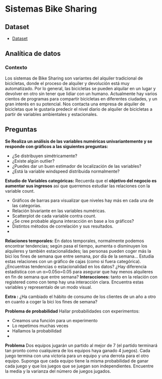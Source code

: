# Sistemas Bike Sharing


## Dataset

- [Dataset](https://archive.ics.uci.edu/ml/datasets/bike+sharing+dataset)

##  Analítica de datos


### Contexto
Los sistemas de Bike Sharing son variantes del alquiler tradicional de bicicletas, donde el proceso de alquiler y devolución está muy automatizado. Por lo general, las bicicletas se pueden alquilar en un lugar y devolver en otro sin tener que lidiar con un humano.
Actualmente hay varios cientos de programas para compartir bicicletas en diferentes ciudades, y un gran interés en su potencial.
Nos contacta una empresa de alquiler de bicicletas que le gustaría predecir el nivel diario de alquiler de bicicletas a partir de variables ambientales y estacionales.
 
## Preguntas
 **Se Realiza un análisis de las variables numéricas univariantemente y se responde con gráficos a las siguientes preguntas:**
 - ¿Se distribuyen simétricamente?
 - ¿Existe algún outlier?
 - ¿Puedes dar un buen estimador de localización de las variables? 
 - ¿Está la variable windspeed distribuida normalmente? 

 **Estudio de Variables categóricas:**
Recuerda que el **objetivo del negocio es aumentar sus ingresos** así que querremos estudiar las relaciones con la variable count.
 - Gráficos de barras para visualizar que niveles hay más en cada una de las categorías. 
 - Relación bivariante en las variables numéricas. 
 - Scatterplot de cada variable contra count.
 - ¿Se cree probable alguna interacción en base a los gráficos?
 - Distintos métodos de correlación y sus resultados.
 - 
 **Relaciones temporales:**
En datos temporales, normalmente podemos encontrar tendencias; según pasa el tiempo, aumenta o disminuyen los alquileres y también estacionalidades; las personas pueden coger más la bici los fines de semana que entre semana, por día de la semana… Estudia estas relaciones con un gráfico de cajas (como si fuera categórica). ¿Encuentras tendencias o estacionalidad en los datos? ¿Hay diferencia estadística con un α=0.05α=0.05 para asegurar que hay menos alquileres en fin de semana que entre semana?
 **Interacciones:** tanto en la relación con registered como con temp hay una interacción clara. Encuentra estas variables y representalo de un modo visual.

 **Extra :** ¿Ha cambiado el hábito de consumo de los clientes de un año a otro en cuanto a coger la bici los fines de semana?
 
 **Problema de probabilidad**
Hallar probabilidades con experimentos:
 - 	Creamos una función para un experimento
 - 	Lo repetimos muchas veces
 -  Hallamos la probabilidad
 -  
**Problema**
Dos equipos jugarán un partido al mejor de 7 (el partido terminará tan pronto como cualquiera de los equipos haya ganado 4 juegos). Cada juego termina con una victoria para un equipo y una derrota para el otro equipo.
Suponga que cada equipo tiene la misma probabilidad de ganar cada juego y que los juegos que se juegan son independientes.
Encuentre la media y la varianza del número de juegos jugados.
